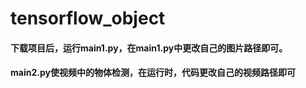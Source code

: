 # tensorflow_object
 #### 下载项目后，运行main1.py，在main1.py中更改自己的图片路径即可。

#### main2.py使视频中的物体检测，在运行时，代码更改自己的视频路径即可
